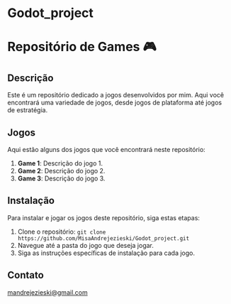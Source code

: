 # Godot_project
# Repositório de Games 🎮

## Descrição

Este é um repositório dedicado a jogos desenvolvidos por mim. Aqui você encontrará uma variedade de jogos, desde jogos de plataforma até jogos de estratégia.

## Jogos

Aqui estão alguns dos jogos que você encontrará neste repositório:

1. **Game 1**: Descrição do jogo 1.
2. **Game 2**: Descrição do jogo 2.
3. **Game 3**: Descrição do jogo 3.

## Instalação

Para instalar e jogar os jogos deste repositório, siga estas etapas:

1. Clone o repositório: `git clone https://github.com/MisaAndrejezieski/Godot_project.git`
2. Navegue até a pasta do jogo que deseja jogar.
3. Siga as instruções específicas de instalação para cada jogo.

## Contato
mandrejezieski@gmail.com
 
